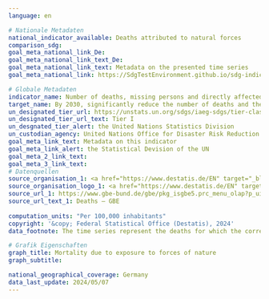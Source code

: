 ```yaml
---
language: en    

# Nationale Metadaten    
national_indicator_available: Deaths attributed to natural forces    
comparison_sdg:     
goal_meta_national_link_De: 
goal_meta_national_link_text_De: 
goal_meta_national_link_text: Metadata on the presented time series
goal_meta_national_link: https://SdgTestEnvironment.github.io/sdg-indicators/public/Meta/11.5.1.pdf    

# Globale Metadaten    
indicator_name: Number of deaths, missing persons and directly affected persons attributed to disasters per 100,000 population    
target_name: By 2030, significantly reduce the number of deaths and the number of people affected and substantially decrease the direct economic losses relative to global gross domestic product caused by disasters, including water-related disasters, with a focus on protecting the poor and people in vulnerable situations    
un_designated_tier_url: https://unstats.un.org/sdgs/iaeg-sdgs/tier-classification/    
un_designated_tier_url_text: Tier I    
un_desgnated_tier_alert: the United Nations Statistics Division    
un_custodian_agency: United Nations Office for Disaster Risk Reduction (UNDRR)    
goal_meta_link_text: Metadata on this indicator    
goal_meta_link_alert: the Statistical Devision of the UN    
goal_meta_2_link_text:     
goal_meta_3_link_text:         
# Datenquellen
source_organisation_1: <a href="https://www.destatis.de/EN" target="_blank"> Federal Statistical Office (Destatis) </a>
source_organisation_logo_1: <a href="https://www.destatis.de/EN" target="_blank"><img src="https://sdg-indikatoren.de/public/OrgImgEn/destatis.png" alt="Logo destatis" style="height:60px; width:148px"/></a>
source_url_1: https://www.gbe-bund.de/gbe/pkg_isgbe5.prc_menu_olap?p_uid=gast&p_aid=36812520&p_sprache=E&p_help=2&p_indnr=6&p_version=1&p_ansnr=85812731
source_url_text_1: Deaths – GBE
    
computation_units: "Per 100,000 inhabitants"    
copyright: '&copy; Federal Statistical Office (Destatis), 2024'    
data_footnote: The time series represent the deaths for which the corresponding cause of death codes were noted on the death certificate. As these codes are not always given, the data may represent an underestimation of the actual situation.    

# Grafik Eigenschaften    
graph_title: Mortality due to exposure to forces of nature
graph_subtitle:     

national_geographical_coverage: Germany    
data_last_update: 2024/05/07    
---
```


<span></span>